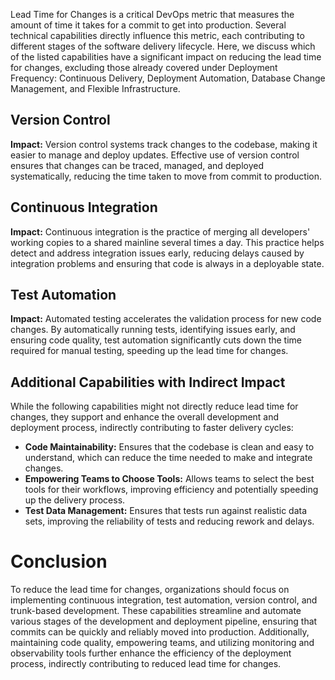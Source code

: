 
Lead Time for Changes is a critical DevOps metric that measures the amount of time it takes for a commit to get into production. Several technical capabilities directly influence this metric, each contributing to different stages of the software delivery lifecycle. Here, we discuss which of the listed capabilities have a significant impact on reducing the lead time for changes, excluding those already covered under Deployment Frequency: Continuous Delivery, Deployment Automation, Database Change Management, and Flexible Infrastructure.

## Version Control

**Impact:** Version control systems track changes to the codebase, making it easier to manage and deploy updates. Effective use of version control ensures that changes can be traced, managed, and deployed systematically, reducing the time taken to move from commit to production.

## Continuous Integration

**Impact:** Continuous integration is the practice of merging all developers' working copies to a shared mainline several times a day. This practice helps detect and address integration issues early, reducing delays caused by integration problems and ensuring that code is always in a deployable state.

## Test Automation

**Impact:** Automated testing accelerates the validation process for new code changes. By automatically running tests, identifying issues early, and ensuring code quality, test automation significantly cuts down the time required for manual testing, speeding up the lead time for changes.

## Additional Capabilities with Indirect Impact

While the following capabilities might not directly reduce lead time for changes, they support and enhance the overall development and deployment process, indirectly contributing to faster delivery cycles:

- **Code Maintainability:** Ensures that the codebase is clean and easy to understand, which can reduce the time needed to make and integrate changes.
- **Empowering Teams to Choose Tools:** Allows teams to select the best tools for their workflows, improving efficiency and potentially speeding up the delivery process.
- **Test Data Management:** Ensures that tests run against realistic data sets, improving the reliability of tests and reducing rework and delays.

# Conclusion

To reduce the lead time for changes, organizations should focus on implementing continuous integration, test automation, version control, and trunk-based development. These capabilities streamline and automate various stages of the development and deployment pipeline, ensuring that commits can be quickly and reliably moved into production. Additionally, maintaining code quality, empowering teams, and utilizing monitoring and observability tools further enhance the efficiency of the deployment process, indirectly contributing to reduced lead time for changes.